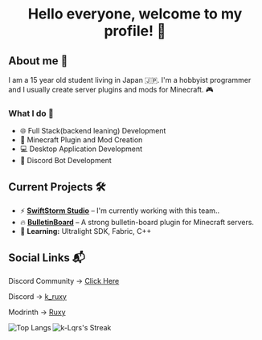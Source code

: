 <h1 align="center">Hello everyone, welcome to my profile! 👋</h1>

<h2>About me 📘</h2>
<p>I am a 15 year old student living in Japan 🇯🇵. I'm a hobbyist programmer and I usually create server plugins and mods for Minecraft. 🎮</p>

<h3>What I do 🚀</h3>
<ul>
  <li>🌐 Full Stack(backend leaning) Development</li>
  <li>🧩 Minecraft Plugin and Mod Creation</li>
  <li>💻 Desktop Application Development</li>
  <li>🤖 Discord Bot Development</li>
</ul>

<h2>Current Projects 🛠️</h2>
<ul>
  <li>⚡ <strong><a href="https://github.com/SwiftStorm-Studio">SwiftStorm Studio</a></strong> – I'm currently working with this team.<strong><a href=""></a></strong>. </li>
  <li>🔥 <strong><a href="https://github.com/K-Lqrs/BulletinBoard">BulletinBoard</a></strong> – A strong bulletin-board plugin for Minecraft servers.</li>
  <li>🌱 <strong>Learning:</strong> Ultralight SDK, Fabric, C++</li>
</ul>

<h2>Social Links 📬</h2>
<p>Discord Community -> <a href="https://discord.gg/8s7zRwHEcM">Click Here</a></p>
<p>Discord -> <a href="https://discordapp.com/users/959721106816770088">k_ruxy</a></p>
<p>Modrinth -> <a href="https://modrinth.com/user/Ruxy">Ruxy</a></p>

<!-- GitHub Readme Stats -->
<div>
  <img align="left" alt="Top Langs" src="https://github-readme-stats.vercel.app/api/top-langs/?username=K-Lqrs&layout=compact&langs_count=10&show_icons=true&hide_border=true&theme=radical"/>
  <img alt="k-Lqrs's Streak" src="https://github-readme-streak-stats.herokuapp.com/?user=k-Lqrs&theme=tokyonight&hide_border=true"/>
</div>
<!-- Clear floating elements -->
<br clear="left"/>
